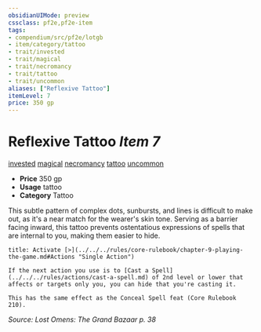```yaml
---
obsidianUIMode: preview
cssclass: pf2e,pf2e-item
tags:
- compendium/src/pf2e/lotgb
- item/category/tattoo
- trait/invested
- trait/magical
- trait/necromancy
- trait/tattoo
- trait/uncommon
aliases: ["Reflexive Tattoo"]
itemLevel: 7
price: 350 gp
---
```

# Reflexive Tattoo *Item 7*  
[invested](../../../rules/traits/invested.md)  [magical](../../../rules/traits/magical.md)  [necromancy](../../../rules/traits/necromancy.md)  [tattoo](../../../rules/traits/tattoo-lowg.md)  [uncommon](../../../rules/traits/uncommon.md)  

- **Price** 350 gp
- **Usage** tattoo
- **Category** Tattoo

This subtle pattern of complex dots, sunbursts, and lines is difficult to make out, as it's a near match for the wearer's skin tone. Serving as a barrier facing inward, this tattoo prevents ostentatious expressions of spells that are internal to you, making them easier to hide.

```ad-embed-ability
title: Activate [>](../../../rules/core-rulebook/chapter-9-playing-the-game.md#Actions "Single Action")

If the next action you use is to [Cast a Spell](../../../rules/actions/cast-a-spell.md) of 2nd level or lower that affects or targets only you, you can hide that you're casting it.

This has the same effect as the Conceal Spell feat (Core Rulebook 210).
```

*Source: Lost Omens: The Grand Bazaar p. 38*
